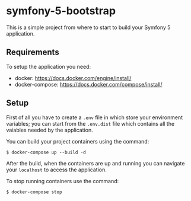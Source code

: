 # symfony-5-bootstrap
This is a simple project from where to start to build your Symfony 5 application.

## Requirements
To setup the application you need:
* docker: https://docs.docker.com/engine/install/
* docker-compose: https://docs.docker.com/compose/install/

## Setup
First of all you have to create a `.env` file in which store your environment variables; you can start from the `.env.dist` file which contains all the vaiables needed by the application.

You can build your project containers using the command:

`$ docker-compose up --build -d`

After the build, when the containers are up and running you can navigate your `localhost` to access the application.

To stop running containers use the command:

`$ docker-compose stop`